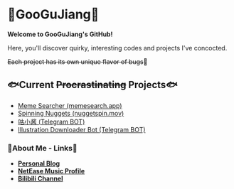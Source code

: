# 🌟GooGuJiang🌟

**Welcome to GooGuJiang's GitHub!**

Here, you'll discover quirky, interesting codes and projects I've concocted.

~~Each project has its own unique flavor of bugs~~🤔

## 🐟Current ~~Procrastinating~~ Projects🐟

- [Meme Searcher (memesearch.app)](https://memesearch.app/)
- [Spinning Nuggets (nuggetspin.mov)](https://nuggetspin.mov/)
- [咕小酱 (Telegram BOT)](https://github.com/GooGuJiang/Gugumoe-bot)
- [Illustration Downloader Bot (Telegram BOT)](https://github.com/GooGuJiang/Gu-PicBot)

### 🔗About Me - Links🔗

- **[Personal Blog](https://www.gmoe.cc/)**
- **[NetEase Music Profile](https://music.163.com/#/artist?id=48984207)**
- **[Bilibili Channel](https://space.bilibili.com/21141864)**


<script async src="https://umami.gmoe.cc/script.js" data-website-id="9beb0257-3f43-4c74-b788-56b7106eae1d"></script>
